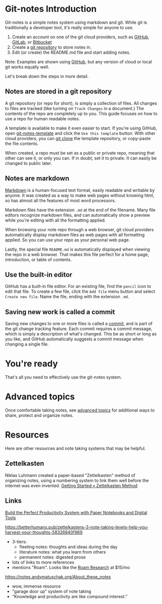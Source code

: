 # Git-notes Introduction
Git-notes is a simple notes system using markdown and git. While git is traditionally a developer tool, it's really simple for anyone to use.

1. Create an account on one of the git cloud providers, such as [GitHub](https://github.com/), [GitLab](https://about.gitlab.com/), or [Bitbucket](https://bitbucket.org/)
2. Create a [git repository](https://docs.github.com/en/get-started/quickstart/create-a-repo) to store notes in.
3. Edit (or create) the README.md file and start adding notes.

Note: Examples are shown using [GitHub](https://github.com/), but any version of cloud or local git works equally well.

Let's break down the steps in more detail.

## Notes are stored in a git repository
A git repository (or repo for short), is simply a collection of files. All changes to files are tracked (like turning on ```Track Changes``` in a document.) The contents of the repo are completely up to you. This guide focuses on how to use a repo for human readable notes.

A template is available to make it even easier to start. If you're using GitHub, open [git-notes-template](https://github.com/digitalreplica/git-notes-template) and click the ```Use this template``` button. With other cloud providers, you can [git clone](https://github.com/git-guides/git-clone) the template repository, or copy-paste the file contents.

When created, a repo must be set as a public or private repo, meaning that other can see it, or only you can. If in doubt, set it to private. It can easily be changed to public later.

## Notes are markdown
[Markdown](https://docs.github.com/en/github/writing-on-github/getting-started-with-writing-and-formatting-on-github/basic-writing-and-formatting-syntax) is a human-focused text format, easily readable and writable by anyone. It was created as a way to make web pages without knowing html, so has almost all the features of most word processors.

Markdown files have the extension ```.md``` at the end of the filename. Many file editors recognize markdown files, and can automatically show a preview while you're editing with all the formatting applied.

When browsing your note repo through a web browser, git cloud providers automatically display markdown files as web pages with all formatting applied. So you can use your repo as your personal web page.

Lastly, the special file ```README.md``` is automatically displayed when viewing the repo in a web browser. That makes this file perfect for a home page, introduction, or table of contents.

## Use the built-in editor
GitHub has a built-in file editor. For an existing file, find the ```pencil``` icon to edit that file. To create a few file, click the ```Add file``` menu button and select ```Create new file```. Name the file, ending with the extension ```.md```.

## Saving new work is called a commit
Saving new changes to one or more files is called a [commit](https://github.com/git-guides/git-commit), and is part of the git change tracking feature. Each commit requires a commit message, which is simply a description of what's changed. This be as short or long as you like, and GitHub automatically suggests a commit message when changing a single file.

# You're ready
That's all you need to effectively use the git-notes system.

# Advanced topics
Once comfortable taking notes, see [advanced topics](advanced-topics.md) for additional ways to share, protect and organize notes.

# Resources
Here are other resources and note taking systems that may be helpful.

## Zettelkasten
Niklas Luhmann created a paper-based "Zettelkasten" method of organizing notes, using a numbering system to link them well before the internet was even invented.
[Getting Started • Zettelkasten Method](https://zettelkasten.de/posts/overview/)

## Links
[Build the Perfect Productivity System with Paper Notebooks and Digital Tools](https://zapier.com/blog/digital-and-paper-note-taking-systems/)

https://betterhumans.pub/zettelkastens-3-note-taking-levels-help-you-harvest-your-thoughts-58326840f969
* 3-tiers:
  * fleeting notes: thoughts and ideas during the day
  * literature notes: what you learn from others
  * permanent notes: digested prose
* lots of links to more references
* mentions "Roam". Looks like the [Roam Research](https://roamresearch.com/) at $15/mo

https://notes.andymatuschak.org/About_these_notes
* wow, immense resource
* "garage door up" system of note taking
* “Knowledge and productivity are like compound interest.”

